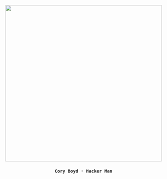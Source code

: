 <div align="center">
  <img src="synthwave-cityscape-4k-6x.jpg" style="width: 500px;"> 
  <h3><code>Cory Boyd · Hacker Man</code></h3>
</div>
